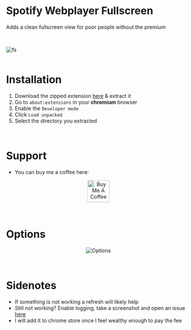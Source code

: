 # Spotify Webplayer Fullscreen
Adds a clean fullscreen view for poor people without the premium

<br>

![fs](https://user-images.githubusercontent.com/25122875/147612016-3d874551-f482-4fd3-86dc-693a07023c71.jpg)<br><br>

# Installation

1. Download the zipped extension [here](https://github.com/macie-k/spotify-fullscreen/releases) & extract it
2. Go to `about:extensions` in your **chromium** browser
3. Enable the `Developer mode`
4. Click `Load unpacked`
5. Select the directory you extracted

<br>

# Support
-   You can buy me a coffee here:
<p align="center">
  <a href="http://bit.ly/BuyMeACoffee-GitHub" target="_blank">
    <img src="https://cdn.buymeacoffee.com/buttons/v2/default-yellow.png" alt="Buy Me A Coffee" height="60px">
  </a>  
</p>

<br>

# Options

<p align="center">
   <img src="https://user-images.githubusercontent.com/25122875/147613455-fa714c74-3d42-42eb-ba70-9c1fcc3a6ee8.png" alt="Options">
</p>

<br>

# Sidenotes
- If something is not working a refresh will likely help
- Still not working? Enable logging, take a screenshot and open an issue [here](https://github.com/macie-k/spotify-fullscreen/issues)
- I will add it to chrome store once I feel wealthy enough to pay the fee
